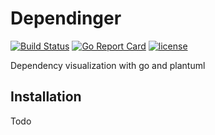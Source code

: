 # Dependinger

[![Build Status](https://img.shields.io/travis/karriereat/dependinger.svg?style=flat-square)](https://travis-ci.org/karriereat/dependinger)
[![Go Report Card](https://goreportcard.com/badge/github.com/karriereat/dependinger?style=flat-square)](https://goreportcard.com/report/github.com/karriereat/dependinger)
[![license](https://img.shields.io/badge/license-Apache%202.0-brightgreen.svg?style=flat-square)](https://github.com/karriereat/dependinger/blob/master/LICENSE)

Dependency visualization with go and plantuml

## Installation

Todo